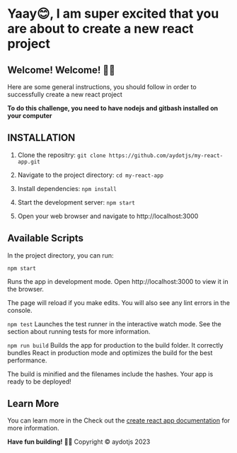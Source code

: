 # Yaay😊, I am super excited that you are about to create a new react project  


## Welcome! Welcome! 👋😊

Here are some general instructions, you should follow in order to successfully create a new react project

**To do this challenge, you need to have nodejs and gitbash installed on your computer**

## INSTALLATION

1. Clone the repositry: `git clone https://github.com/aydotjs/my-react-app.git`

2. Navigate to the project directory: `cd my-react-app`

3. Install dependencies: `npm install`

4. Start the development server: `npm start`

5. Open your web browser and navigate to http://localhost:3000


## Available Scripts
In the project directory, you can run:

`npm start`

Runs the app in development mode.
Open http://localhost:3000 to view it in the browser.

The page will reload if you make edits.
You will also see any lint errors in the console.

`npm test`
Launches the test runner in the interactive watch mode.
See the section about running tests for more information.

`npm run build`
Builds the app for production to the build folder.
It correctly bundles React in production mode and optimizes the build for the best performance.

The build is minified and the filenames include the hashes.
Your app is ready to be deployed!



## Learn More
You can learn more in the Check out the [create react app documentation](https://create-react-app.dev/docs/getting-started/) for more information.


**Have fun building!** 🚀😘
Copyright &copy; aydotjs 2023

